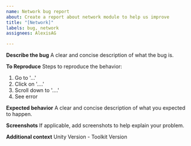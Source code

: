 ```yaml
---
name: Network bug report
about: Create a report about network module to help us improve
title: "[Network]"
labels: bug, network
assignees: AlexisAG

---
```


**Describe the bug**
A clear and concise description of what the bug is.

**To Reproduce**
Steps to reproduce the behavior:
1. Go to '...'
2. Click on '....'
3. Scroll down to '....'
4. See error

**Expected behavior**
A clear and concise description of what you expected to happen.

**Screenshots**
If applicable, add screenshots to help explain your problem.

**Additional context**
Unity Version - Toolkit Version
